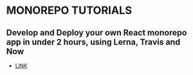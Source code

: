 # MONOREPO TUTORIALS

## Develop and Deploy your own React monorepo app in under 2 hours, using Lerna, Travis and Now

- [LINK](https://codeburst.io/develop-and-deploy-your-own-react-monorepo-app-in-under-2-hours-using-lerna-travis-and-now-2b140d647238)